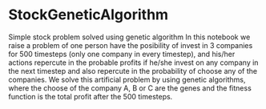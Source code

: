 # StockGeneticAlgorithm
Simple stock problem solved using genetic algorithm
In this notebook we raise a problem of one person have the posibility of invest in 3 companies for 500 timesteps (only one 
company in every timestep), and his/her actions repercute in the probable profits if he/she invest on any company in the next 
timestep and also repercute in the probability of choose any of the companies.
We solve this artificial problem by using genetic algorithms, where the choose of the company A, B or C are the genes and the 
fitness function is the total profit after the 500 timesteps.
